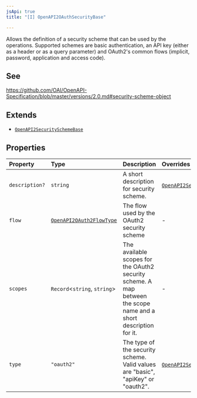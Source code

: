 ```yaml
---
jsApi: true
title: "[I] OpenAPI2OAuthSecurityBase"

---
```

Allows the definition of a security scheme that can be used by the operations. Supported schemes are basic authentication, an API key (either as a header or as a query parameter) and OAuth2's common flows (implicit, password, application and access code).

## See

https://github.com/OAI/OpenAPI-Specification/blob/master/versions/2.0.md#security-scheme-object

## Extends

- [`OpenAPI2SecuritySchemeBase`](OpenAPI2SecuritySchemeBase.md)

## Properties

| Property | Type | Description | Overrides | Inherited from |
| :------ | :------ | :------ | :------ | :------ |
| `description?` | `string` | A short description for security scheme. | [`OpenAPI2SecuritySchemeBase`](OpenAPI2SecuritySchemeBase.md).`description` | [`OpenAPI2SecuritySchemeBase`](OpenAPI2SecuritySchemeBase.md).`description` |
| `flow` | [`OpenAPI2OAuth2FlowType`](../type-aliases/OpenAPI2OAuth2FlowType.md) | The flow used by the OAuth2 security scheme | - | - |
| `scopes` | `Record`<`string`, `string`\> | The available scopes for the OAuth2 security scheme. A map between the scope name and a short description for it. | - | - |
| `type` | `"oauth2"` | The type of the security scheme. Valid values are "basic", "apiKey" or "oauth2". | [`OpenAPI2SecuritySchemeBase`](OpenAPI2SecuritySchemeBase.md).`type` | [`OpenAPI2SecuritySchemeBase`](OpenAPI2SecuritySchemeBase.md).`type` |
